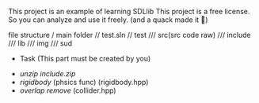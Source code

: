 ﻿This project is an example of learning SDLlib
This project is a free license.
So you can analyze and use it freely.
(and a quack made it 👀)

file structure
/ main folder
//  test.sln
//  test
///    src(src code raw)
///    include
///    lib
///    img
///    sud



* Task (This part must be created by you)
- *unzip include.zip*
- *rigidbody* (phsics func) (rigidbody.hpp)
- *overlap remove* (collider.hpp)
